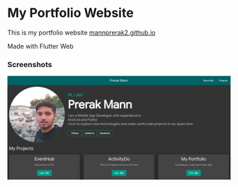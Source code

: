 # My Portfolio Website

This is my portfolio website
[mannprerak2.github.io](https://mannprerak2.github.io)


Made with Flutter Web

### Screenshots 

<img src="./screenshots/1.png" width="600"/>